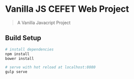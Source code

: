 # Vanilla JS CEFET Web Project

> A Vanilla Javacript Project

## Build Setup

``` bash
# install dependencies
npm install
bower install

# serve with hot reload at localhost:8080
gulp serve
```
